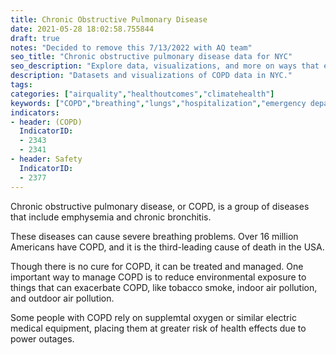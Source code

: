```yaml
---
title: Chronic Obstructive Pulmonary Disease
date: 2021-05-28 18:02:58.755844
draft: true
notes: "Decided to remove this 7/13/2022 with AQ team"
seo_title: "Chronic obstructive pulmonary disease data for NYC"
seo_description: "Explore data, visualizations, and more on ways that environments shape health in New York City's neighborhoods."
description: "Datasets and visualizations of COPD data in NYC."
tags: 
categories: ["airquality","healthoutcomes","climatehealth"]
keywords: ["COPD","breathing","lungs","hospitalization","emergency department visits","smoking"]
indicators:
- header: (COPD)
  IndicatorID:
  - 2343
  - 2341
- header: Safety
  IndicatorID: 
  - 2377
---
```


Chronic obstructive pulmonary disease, or COPD, is a group of diseases that include emphysemia and chronic bronchitis.

These diseases can cause severe breathing problems. Over 16 million Americans have COPD, and it is the third-leading cause of death in the USA. 

Though there is no cure for COPD, it can be treated and managed. One important way to manage COPD is to reduce environmental exposure to things that can exacerbate COPD, like tobacco smoke, indoor air pollution, and outdoor air pollution. 

Some people with COPD rely on supplemtal oxygen or similar electric medical equipment, placing them at greater risk of health effects due to power outages. 